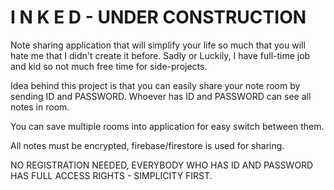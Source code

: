 # I N K E D - UNDER CONSTRUCTION

Note sharing application that will simplify your life so much that you will hate me that I didn't create it before. Sadly or Luckily, I have full-time job
and kid so not much free time for side-projects.

Idea behind this project is that you can easily share your note room by sending ID and PASSWORD.
Whoever has ID and PASSWORD can see all notes in room.

You can save multiple rooms into application for easy switch between them.

All notes must be encrypted, firebase/firestore is used for sharing.

NO REGISTRATION NEEDED, EVERYBODY WHO HAS ID AND PASSWORD HAS FULL ACCESS RIGHTS - SIMPLICITY FIRST.
